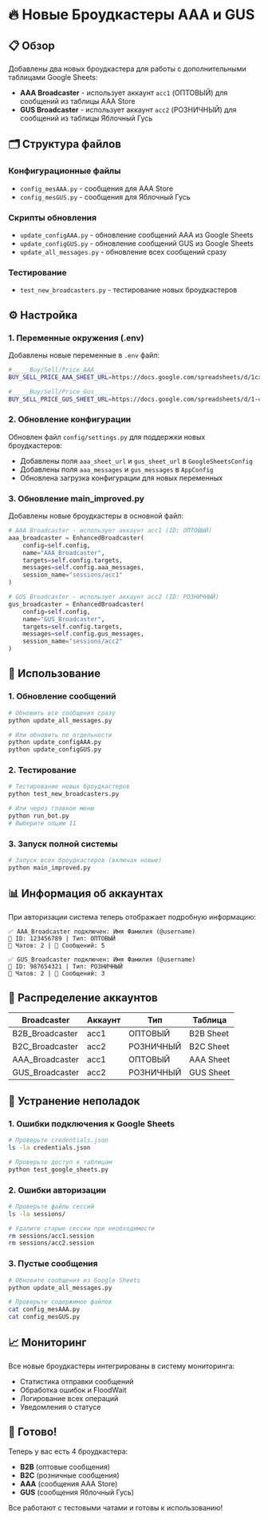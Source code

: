 # 🔥 Новые Броудкастеры AAA и GUS

## 📋 Обзор

Добавлены два новых броудкастера для работы с дополнительными таблицами Google Sheets:

- **AAA Broadcaster** - использует аккаунт `acc1` (ОПТОВЫЙ) для сообщений из таблицы AAA Store
- **GUS Broadcaster** - использует аккаунт `acc2` (РОЗНИЧНЫЙ) для сообщений из таблицы Яблочный Гусь

## 🗂️ Структура файлов

### Конфигурационные файлы
- `config_mesAAA.py` - сообщения для AAA Store
- `config_mesGUS.py` - сообщения для Яблочный Гусь

### Скрипты обновления
- `update_configAAA.py` - обновление сообщений AAA из Google Sheets
- `update_configGUS.py` - обновление сообщений GUS из Google Sheets
- `update_all_messages.py` - обновление всех сообщений сразу

### Тестирование
- `test_new_broadcasters.py` - тестирование новых броудкастеров

## ⚙️ Настройка

### 1. Переменные окружения (.env)

Добавлены новые переменные в `.env` файл:

```bash
#_____Buy/Sell/Price_AAA________
BUY_SELL_PRICE_AAA_SHEET_URL=https://docs.google.com/spreadsheets/d/1cx5ekHadMQVqBTPlRI6V4KVdqQoieH1wPUtJTjPJvSo/edit?gid=0#gid=0

#_____Buy/Sell/Price_Gus________
BUY_SELL_PRICE_GUS_SHEET_URL=https://docs.google.com/spreadsheets/d/1-4PgtSW0EpCGPfHLgjBmQCwzKpvo5_ABZmSrIq-Y3OI/edit?gid=0#gid=0
```

### 2. Обновление конфигурации

Обновлен файл `config/settings.py` для поддержки новых броудкастеров:

- Добавлены поля `aaa_sheet_url` и `gus_sheet_url` в `GoogleSheetsConfig`
- Добавлены поля `aaa_messages` и `gus_messages` в `AppConfig`
- Обновлена загрузка конфигурации для новых переменных

### 3. Обновление main_improved.py

Добавлены новые броудкастеры в основной файл:

```python
# AAA Broadcaster - использует аккаунт acc1 (ID: ОПТОВЫЙ)
aaa_broadcaster = EnhancedBroadcaster(
    config=self.config,
    name="AAA_Broadcaster",
    targets=self.config.targets,
    messages=self.config.aaa_messages,
    session_name="sessions/acc1"
)

# GUS Broadcaster - использует аккаунт acc2 (ID: РОЗНИЧНЫЙ)
gus_broadcaster = EnhancedBroadcaster(
    config=self.config,
    name="GUS_Broadcaster",
    targets=self.config.targets,
    messages=self.config.gus_messages,
    session_name="sessions/acc2"
)
```

## 🚀 Использование

### 1. Обновление сообщений

```bash
# Обновить все сообщения сразу
python update_all_messages.py

# Или обновить по отдельности
python update_configAAA.py
python update_configGUS.py
```

### 2. Тестирование

```bash
# Тестирование новых броудкастеров
python test_new_broadcasters.py

# Или через главное меню
python run_bot.py
# Выберите опцию 11
```

### 3. Запуск полной системы

```bash
# Запуск всех броудкастеров (включая новые)
python main_improved.py
```

## 📊 Информация об аккаунтах

При авторизации система теперь отображает подробную информацию:

```
✅ AAA_Broadcaster подключен: Имя Фамилия (@username)
📱 ID: 123456789 | Тип: ОПТОВЫЙ
🎯 Чатов: 2 | 💬 Сообщений: 5

✅ GUS_Broadcaster подключен: Имя Фамилия (@username)
📱 ID: 987654321 | Тип: РОЗНИЧНЫЙ
🎯 Чатов: 2 | 💬 Сообщений: 3
```

## 🎯 Распределение аккаунтов

| Broadcaster | Аккаунт | Тип | Таблица |
|-------------|---------|-----|---------|
| B2B_Broadcaster | acc1 | ОПТОВЫЙ | B2B Sheet |
| B2C_Broadcaster | acc2 | РОЗНИЧНЫЙ | B2C Sheet |
| AAA_Broadcaster | acc1 | ОПТОВЫЙ | AAA Sheet |
| GUS_Broadcaster | acc2 | РОЗНИЧНЫЙ | GUS Sheet |

## 🔧 Устранение неполадок

### 1. Ошибки подключения к Google Sheets

```bash
# Проверьте credentials.json
ls -la credentials.json

# Проверьте доступ к таблицам
python test_google_sheets.py
```

### 2. Ошибки авторизации

```bash
# Проверьте файлы сессий
ls -la sessions/

# Удалите старые сессии при необходимости
rm sessions/acc1.session
rm sessions/acc2.session
```

### 3. Пустые сообщения

```bash
# Обновите сообщения из Google Sheets
python update_all_messages.py

# Проверьте содержимое файлов
cat config_mesAAA.py
cat config_mesGUS.py
```

## 📈 Мониторинг

Все новые броудкастеры интегрированы в систему мониторинга:

- Статистика отправки сообщений
- Обработка ошибок и FloodWait
- Логирование всех операций
- Уведомления о статусе

## 🎉 Готово!

Теперь у вас есть 4 броудкастера:
- **B2B** (оптовые сообщения)
- **B2C** (розничные сообщения)  
- **AAA** (сообщения AAA Store)
- **GUS** (сообщения Яблочный Гусь)

Все работают с тестовыми чатами и готовы к использованию!
